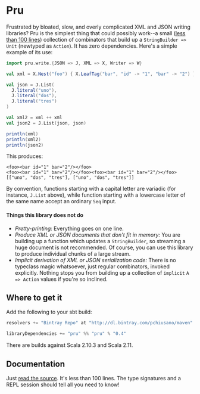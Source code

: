 # Pru #

Frustrated by bloated, slow, and overly complicated XML and JSON writing libraries? Pru is the simplest thing that could possibly work--a small ([less than 100 lines](https://github.com/pchiusano/pru/blob/master/src/main/scala/Writer.scala)) collection of combinators that build up a `StringBuilder => Unit` (newtyped as `Action`). It has zero dependencies. Here's a simple example of its use:

``` Scala
import pru.write.{JSON => J, XML => X, Writer => W}

val xml = X.Nest("foo") { X.LeafTag("bar", "id" -> "1", "bar" -> "2") }

val json = J.List(
  J.literal("uno"),
  J.literal("dos"),
  J.literal("tres")
)

val xml2 = xml ++ xml
val json2 = J.List(json, json)

println(xml)
println(xml2)
println(json2)
```

This produces:

    <foo><bar id="1" bar="2"/></foo>
    <foo><bar id="1" bar="2"/></foo><foo><bar id="1" bar="2"/></foo>
    [["uno", "dos", "tres"], ["uno", "dos", "tres"]]

By convention, functions starting with a capital letter are variadic (for instance, `J.List` above), while function starting with a lowercase letter of the same name accept an ordinary `Seq` input.

#### Things this library does not do ####

* _Pretty-printing:_ Everything goes on one line.
* _Produce XML or JSON documents that don't fit in memory:_ You are building up a function which updates a `StringBuilder`, so streaming a huge document is not recommended. Of course, you can use this library to produce individual chunks of a large stream.
* _Implicit derivation of XML or JSON serialization code:_ There is no typeclass magic whatsoever, just regular combinators, invoked explicitly. Nothing stops you from building up a collection of `implicit` `A => Action` values if you're so inclined.

## Where to get it ##

Add the following to your sbt build:

``` Scala
resolvers += "Bintray Repo" at "http://dl.bintray.com/pchiusano/maven"

libraryDependencies += "pru" %% "pru" % "0.4"
```

There are builds against Scala 2.10.3 and Scala 2.11.

## Documentation ##

Just [read the source](https://github.com/pchiusano/pru/blob/master/src/main/scala/Writer.scala). It's less than 100 lines. The type signatures and a REPL session should tell all you need to know!

